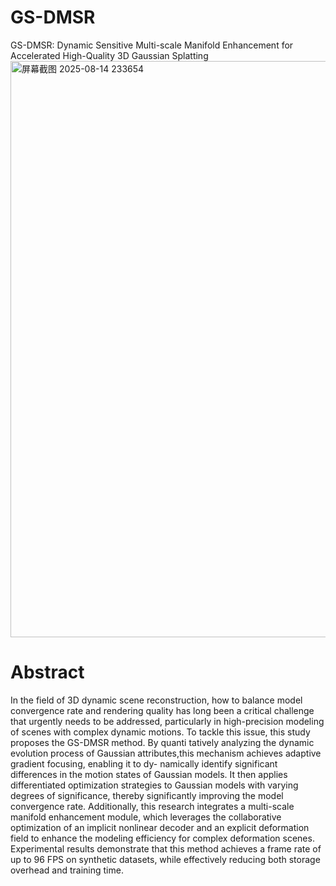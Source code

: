 # GS-DMSR
GS-DMSR: Dynamic Sensitive Multi-scale Manifold Enhancement for Accelerated High-Quality 3D Gaussian Splatting
<img width="1656" height="922" alt="屏幕截图 2025-08-14 233654" src="https://github.com/user-attachments/assets/6bd55a05-ae2f-4dbc-af7d-7cf861a0b658" />
# Abstract
In the field of 3D dynamic scene reconstruction, how to balance model convergence rate and rendering quality has long been a critical challenge that urgently needs to be addressed, particularly in high-precision modeling of scenes with complex dynamic motions. To tackle this issue, this study proposes the GS-DMSR method. By quanti tatively analyzing the dynamic evolution process of Gaussian attributes,this mechanism achieves adaptive gradient focusing, enabling it to dy-
namically identify significant differences in the motion states of Gaussian models. It then applies differentiated optimization strategies to Gaussian models with varying degrees of significance, thereby significantly improving the model convergence rate. Additionally, this research integrates a multi-scale manifold enhancement module, which leverages the collaborative optimization of an implicit nonlinear decoder and an explicit deformation field to enhance the modeling efficiency for complex deformation scenes. Experimental results demonstrate that this method achieves a frame rate of up to 96 FPS on synthetic datasets, while effectively reducing both storage overhead and training time.
